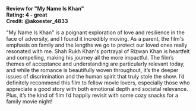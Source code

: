 **Review for "My Name Is Khan"**  
**Rating: 4 - great**  
**Credit: @akoester_4833**  

"My Name Is Khan" is a poignant exploration of love and resilience in the face of adversity, and I found it incredibly moving. As a parent, the film's emphasis on family and the lengths we go to protect our loved ones really resonated with me. Shah Rukh Khan's portrayal of Rizwan Khan is heartfelt and compelling, making his journey all the more impactful. The film’s themes of acceptance and understanding are particularly relevant today, and while the romance is beautifully woven throughout, it’s the deeper issues of discrimination and the human spirit that truly stole the show. I’d definitely recommend this film to fellow movie lovers, especially those who appreciate a good story with both emotional depth and societal relevance. Plus, it’s the kind of film I’d happily revisit with some cozy snacks for a family movie night!